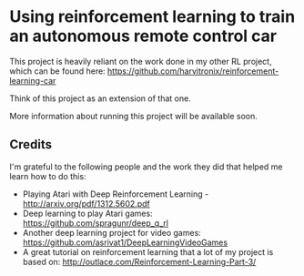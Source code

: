 # Using reinforcement learning to train an autonomous remote control car

This project is heavily reliant on the work done in my other RL project, which can be found here: https://github.com/harvitronix/reinforcement-learning-car

Think of this project as an extension of that one.

More information about running this project will be available soon.



## Credits

I'm grateful to the following people and the work they did that helped me learn how to do this:

- Playing Atari with Deep Reinforcement Learning - http://arxiv.org/pdf/1312.5602.pdf
- Deep learning to play Atari games: https://github.com/spragunr/deep_q_rl
- Another deep learning project for video games: https://github.com/asrivat1/DeepLearningVideoGames
- A great tutorial on reinforcement learning that a lot of my project is based on: http://outlace.com/Reinforcement-Learning-Part-3/
